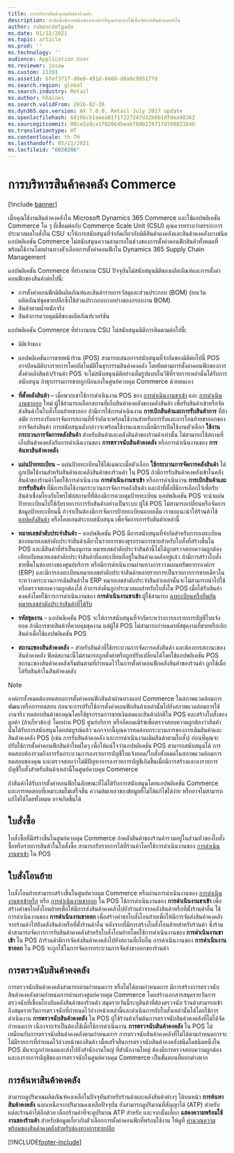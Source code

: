 ```yaml
---
title: การบริหารสินค้าคงคลังของร้านค้า
description: หัวข้อนี้อธิบายชนิดของเอกสารที่คุณสามารถใช้เพื่อจัดการสินค้าคงคลังได้
author: rubencdelgado
ms.date: 01/12/2021
ms.topic: article
ms.prod: ''
ms.technology: ''
audience: Application User
ms.reviewer: josaw
ms.custom: 21391
ms.assetid: bfef3717-d0e0-491d-8466-d8a9c995177d
ms.search.region: global
ms.search.industry: Retail
ms.author: hhaines
ms.search.validFrom: 2016-02-28
ms.dyn365.ops.version: AX 7.0.0, Retail July 2017 update
ms.openlocfilehash: 64106cb1aeea01f1f227247d32b8b1dfdea98362
ms.sourcegitcommit: 08ce2a9ca1f02064beabfb9b228717d39882164b
ms.translationtype: HT
ms.contentlocale: th-TH
ms.lasthandoff: 05/11/2021
ms.locfileid: "6020206"
---
```

# <a name="commerce-inventory-management"></a>การบริหารสินค้าคงคลัง Commerce

[!include [banner](includes/banner.md)]

เมื่อคุณใช้งานสินค้าคงคลังใน Microsoft Dynamics 365 Commerce และใช้แอปพลิเคชัน Commerce ใด ๆ ที่เชื่อมต่อกับ Commerce Scale Unit (CSU) คุณควรทราบว่าตรรกะการประมวลผลใบสั่งใน CSU จะให้การสนับสนุนที่จํากัดเกี่ยวกับมิติสินค้าคงคลังและสินค้าคงคลังบางชนิด แอปพลิเคชัน Commerce ไม่สนับสนุนความสามารถในช่วงของการตั้งค่าคอนฟิกสินค้าทั้งหมดที่พร้อมใช้งานโดยผ่านทางตัวเลือกการตั้งค่าคอนฟิกใน Dynamics 365 Supply Chain Management

แอปพลิเคชัน Commerce ที่ทำงานบน CSU ปัจจุบันไม่สนับสนุนมิติของผลิตภัณฑ์และการตั้งค่าคอนฟิกของสินค้าต่อไปนี้:

- การตั้งค่าคอนฟิกมิติผลิตภัณฑ์และสินค้ารายการวัสดุและส่วนประกอบ (BOM) (ยกเว้นผลิตภัณฑ์ชุดขายปลีกซึ่งใช้ส่วนประกอบบางอย่างของกรอบงาน BOM)
- สินค้าตามน้ำหนักจริง
- สินค้าการควบคุมมิติของผลิตภัณฑ์เวอร์ชัน

แอปพลิเคชัน Commerce ที่ทำงานบน CSU ไม่สนับสนุนมิติการติดตามต่อไปนี้:
- มิติเจ้าของ

- แอปพลิเคชันการขายหน้าร้าน (POS) สามารถเสนอการสนับสนุนที่จํากัดของมิติต่อไปนี้ POS อาจป้อนมิติบางรายการโดยอัตโนมัติในธุรกรรมสินค้าคงคลัง โดยยึดตามการตั้งค่าคอนฟิกของการตั้งค่าคลังสินค้า/ร้านค้า POS จะไม่สนับสนุนมิติอย่างเต็มรูปแบบในวิธีที่รายการเหล่านั้นได้รับการสนับสนุน ถ้าธุรกรรมการขายถูกป้อนลงในศูนย์ควบคุม Commerce ด้วยตนเอง 

- **ที่ตั้งคลังสินค้า** – เมื่อพวกเขาใช้การดำเนินงาน POS ของ [การดำเนินงานขาเข้า](./pos-inbound-inventory-operation.md) และ [การดำเนินงานขาออก](./pos-outbound-inventory-operation.md) ใหม่ ผู้ใช้สามารถเลือกสถานที่เก็บสินค้าคงคลังของคลังสินค้า เพื่อรับสินค้าเข้าหรือจัดส่งสินค้าในใบสั่งโอนย้ายขาออก ถ้ามีการใช้การดำเนินงาน **การเบิกสินค้าและการรับสินค้าการ** ที่ล้าสมัย การรองรับการจัดการสถานที่ที่จำกัดจะพร้อมใช้งานสำหรับการรับและการโอนย้ายขาออกของการจัดส่งสินค้า การสนับสนุนดังกล่าวจะพร้อมใช้งานเฉพาะเมื่อมีการเปิดใช้งานตัวเลือก **ใช้งานกระบวนการจัดการคลังสินค้า** สำหรับสินค้าและคลังสินค้าของร้านค้าเท่านั้น ไม่สามารถใช้สถานที่เก็บสินค้าคงคลังกับการดำเนินงานของ **การตรวจนับสินค้าคงคลัง** หรือการดำเนินงานของ **การค้นหาสินค้าคงคลัง**

- **แผ่นป้ายทะเบียน** – แผ่นป้ายทะเบียนใช้ได้เฉพาะเมื่อตัวเลือก **ใช้กระบวนการจัดการคลังสินค้า** ได้ถูกเปิดใช้งานสำหรับสินค้าและคลังสินค้าของร้านค้า ใน POS ถ้ามีการรับสินค้าคงคลังเข้าในคลังสินค้าของร้านค้าโดยใช้การดำเนินงาน **การดำเนินงานขาเข้า** หรือการดำเนินงาน **การเบิกสินค้าและการรับสินค้า** ที่มีการเปิดใช้งานกระบวนการจัดการคลังสินค้า และถ้าที่ตั้งที่มีการเลือกไว้เพื่อรับสินค้าเชื่อมโยงกับโพรไฟล์สถานที่ที่ต้องมีการควบคุมป้ายทะเบียน แอปพลิเคชัน POS จะนำแผ่นป้ายทะเบียนไปใช้กับรายการการรับสินค้าอย่างเป็นระบบ ผู้ใช้ POS ไม่สามารถเปลี่ยนหรือจัดการข้อมูลป้ายทะเบียนนี้ ถ้าจำเป็นต้องมีการจัดการป้ายทะเบียนแบบเต็ม เราขอแนะนำให้ร้านค้าใช้ [แอปคลังสินค้า](../supply-chain/warehousing/install-configure-warehousing-app.md) หรือไคลเอนต์ระบบสนับสนุน เพื่อจัดการการรับสินค้าเหล่านี้

- **หมายเลขลำดับประจำสินค้า** – แอปพลิเคชัน POS มีการสนับสนุนที่จำกัดสำหรับการลงทะเบียนของหมายเลขลำดับประจำสินค้าเดียวในรายการของธุรกรรมการขายสำหรับใบสั่งที่สร้างขึ้นใน POS และมีสินค้าที่ทำเป็นอนุกรม หมายเลขลำดับประจำสินค้านี้ไม่ได้ถูกตรวจสอบความถูกต้องเทียบกับหมายเลขลำดับประจำสินค้าที่ลงทะเบียนที่อยู่ในสินค้าคงคลังอยู่แล้ว ถ้ามีการสร้างใบสั่งขายขึ้นในช่องทางของศูนย์บริการ หรือมีการดำเนินงานผ่านทางการวางแผนทรัพยากรองค์กร (ERP) และมีการลงทะเบียนหมายเลขลำดับประจำสินค้าหลายรายการเป็นรายการการขายเดียวในระหว่างกระบวนการเติมสินค้าใน ERP หมายเลขลำดับประจำสินค้าเหล่านั้นจะไม่สามารถนำไปใช้หรือตรวจสอบความถูกต้องได้ ถ้าการส่งคืนถูกประมวลผลสำหรับใบสั่งใน POS เมื่อได้รับสินค้าคงคลังโดยใช้การการดำเนินงานของ **การดำเนินงานขาเข้า** ผู้ใช้สามารถ [ลงทะเบียนหรือยืนยันหมายเลขลำดับประจำสินค้าที่ได้รับ](./pos-serialized-items.md)

- **รหัสชุดงาน** - แอปพลิเคชัน POS จะให้การสนับสนุนที่จํากัดระหว่างการลงรายการบัญชีใบแจ้งยอด ถ้ามีการขายสินค้าที่ควบคุมชุดงาน แต่ผู้ใช้ POS ไม่สามารถกําหนดรหัสชุดงานที่ขายหรือเบิกสินค้าเมื่อใช้แอปพลิเคชัน POS

- **สถานะของสินค้าคงคลัง** – สำหรับสินค้าที่ใช้กระบวนการจัดการคลังสินค้า และต้องการสถานะของสินค้าคงคลัง ฟิลด์สถานะนี้ไม่สามารถถูกตั้งค่าหรือถูกปรับเปลี่ยนได้โดยใช้แอปพลิเคชัน POS สถานะของสินค้าคงคลังเริ่มต้นตามที่กำหนดไว้ในการตั้งค่าคอนฟิกคลังสินค้าของร้านค้า ถูกใช้เมื่อได้รับสินค้าในสินค้าคงคลัง

> [!NOTE]
> องค์กรทั้งหมดต้องทดสอบการตั้งค่าคอนฟิกสินค้าผ่านทางแอป Commerce ในสภาพแวดล้อมการพัฒนาหรือการทดสอบ ก่อนจะการปรับใช้การตั้งค่าคอนฟิกสินค้าเหล่านั้นไปยังสภาพแวดล้อมการใช้งานจริง ทดสอบสินค้าของคุณโดยใช้ธุรกรรมการขายเงินสดและสินค้าปกติใน POS และสร้างใบสั่งของลูกค้า (ถ้าเกี่ยวข้อง) โดยผ่าน POS ศูนย์บริการ หรืออีคอมเมิร์ซเพื่อตรวจสอบความถูกต้องว่าสินค้านั้นได้รับการสนับสนุนโดยสมบูรณ์แล้ว นอกจากนี้คุณควรทดสอบกระบวนการของการเติมสินค้าและสินค้าคงคลัง POS (เช่น การรับสินค้าคงคลัง และการดำเนินงานเติมสินค้าตามใบสั่ง) ก่อนที่คุณจะปรับใช้การตั้งค่าคอนฟิกสินค้าใหม่ใดๆ เพื่อให้แน่ใจว่าแอปพลิเคชัน POS สามารถสนับสนุนได้ การทดสอบต้องรวมถึงการรันกระบวนการลงรายการบัญชีใบแจ้งยอด/ใบสั่งทั้งหมดในสภาพแวดล้อมการทดสอบของคุณ และตรวจสอบว่าไม่มีปัญหาการลงรายการบัญชีเกิดขึ้นเมื่อมีการสร้างและลงรายการบัญชีใบสั่งสำหรับสินค้าเหล่านี้ในศูนย์ควบคุม Commerce
>
> ถ้าสินค้าได้รับการตั้งค่าคอนฟิกในลักษณะที่ไม่ได้รับการสนับสนุนโดยแอปพลิเคชัน Commerce และการทดสอบที่เหมาะสมไม่เสร็จสิ้น ความล้มเหลวของข้อมูลที่ไม่ได้แก้ไขได้ง่าย หรืออาจไม่สามารถแก้ไขได้โดยทั้งหมด อาจเกิดขึ้นได้

## <a name="purchase-orders"></a>ใบสั่งซื้อ

ใบสั่งซื้อที่มีสร้างขึ้นในศูนย์ควบคุม Commerce ถ้าคลังสินค้าของร้านค้ารวมอยู่ในส่วนหัวของใบสั่งซื้อหรือรายการสินค้าในใบสั่งซื้อ สามารถรับรายการได้ที่ร้านค้าโดยใช้การดำเนินงานของ [การดำเนินงานขาเข้า](./pos-inbound-inventory-operation.md) ใน POS 

## <a name="transfer-orders"></a>ใบสั่งโอนย้าย

ใบสั่งโอนย้ายสามารถสร้างขึ้นในศูนย์ควบคุม Commerce หรือผ่านการดำเนินงานของ [การดำเนินงานขาเข้าหรือ](./pos-inbound-inventory-operation.md) หรือ [การดำเนินงานขาออก](./pos-outbound-inventory-operation.md) ใน POS ใช้การดำเนินงานของ **การดำเนินงานขาเข้า** เพื่อสร้างคำขอใบสั่งโอนย้ายเพื่อให้มีการส่งสินค้าคงคลังไปยังร้านค้าจากคลังสินค้าหรือที่ตั้งร้านค้าอื่น ใช้การดำเนินงานของ **การดำเนินงานขาออก** เพื่อสร้างคำขอใบสั่งโอนย้ายเพื่อให้มีการจัดส่งสินค้าคงคลังจากร้านค้าไปยังคลังสินค้าหรือที่ตั้งร้านค้าอื่น หลังจากที่มีการสร้างใบสั่งโอนย้ายสำหรับร้านค้า ซึ่งร้านค้าสามารถจัดการการรับสินค้าคงคลังสำหรับใบสั่งโอนย้ายโดยใช้การดำเนินงานของ **การดำเนินงานขาเข้า** ใน POS ถ้าร้านค้ามีการจัดส่งสินค้าคงคลังไปยังสถานที่เก็บอื่น การดำเนินงานของ **การดำเนินงานขาออก** ใน POS จะถูกใช้ในการจัดการกระบวนการจัดส่งขาออกของร้านค้า

## <a name="stock-counts"></a>การตรวจนับสินค้าคงคลัง

การตรวจนับสินค้าคงคลังสามารถตามกำหนดการ หรือไม่ได้ตามกำหนดการ มีการสร้างการตรวจนับสินค้าคงคลังตามกำหนดการผ่านทางศูนย์ควบคุม Commerce โดยสร้างเอกสารสมุดรายวันการตรวจนับที่เชื่อมโยงกับคลังสินค้าของร้านค้า สมุดรายวันนี้ระบุสินค้าที่ต้องตรวจนับ ร้านค้าสามารถเข้าถึงสมุดรายวันการตรวจนับที่กำหนดไว้ล่วงหน้าเหล่านี้และดำเนินการกับใบสั่งเหล่านั้นได้โดยใช้การดำเนินงาน **การตรวจนับสินค้าคงคลัง** ใน POS ผู้ใช้ร้านค้าเริ่มต้นการตรวจนับสินค้าคงคลังที่ไม่ได้จัดกำหนดการ เนื่องจากจำเป็นต้องใช้เมื่อใช้การดำเนินงาน **การตรวจนับสินค้าคงคลัง** ใน POS ไม่เหมือนกับการตรวจนับสินค้าคงคลังตามกำหนดการ การตรวจนับสินค้าคงคลังที่ไม่ได้ตามกำหนดการจะไม่มีรายการที่กำหนดไว้ล่วงหน้าของสินค้า เมื่อเสร็จสิ้นการตรวจนับสินค้าคงคลังชนิดใดชนิดหนึ่งใน POS มันจะถูกกำหนดและส่งไปยังสำนักงานใหญ่ ที่สำนักงานใหญ่ ต้องมีการตรวจสอบความถูกต้องและลงรายการบัญชีของการตรวจนับในศูนย์ควบคุม Commerce เป็นขั้นตอนที่แยกต่างหาก

## <a name="inventory-lookup"></a>การค้นหาสินค้าคงคลัง

สามารถดูปริมาณผลิตภัณฑ์คงเหลือในปัจจุบันสำหรับร้านค้าและคลังสินค้าต่างๆ ได้บนหน้า **การค้นหาสินค้าคงคลัง** นอกเหนือจากปริมาณคงเหลือปัจจุบัน ยังสามารถดูปริมาณที่สัญญาได้ (ATP) สำหรับแต่ละร้านค้าได้อีกด้วย เลือกร้านค้าที่จะดูปริมาณ ATP สำหรับ และจากนั้นเลือก **แสดงความพร้อมใช้งานของร้านค้า** สำหรับข้อมูลเกี่ยวกับตัวเลือกการตั้งค่าคอนฟิกที่พร้อมใช้งาน ให้ดูที่ [คำนวณความพร้อมของสินค้าคงคลังสำหรับช่องทางการขายปลีก](./calculated-inventory-retail-channels.md)


[!INCLUDE[footer-include](../includes/footer-banner.md)]